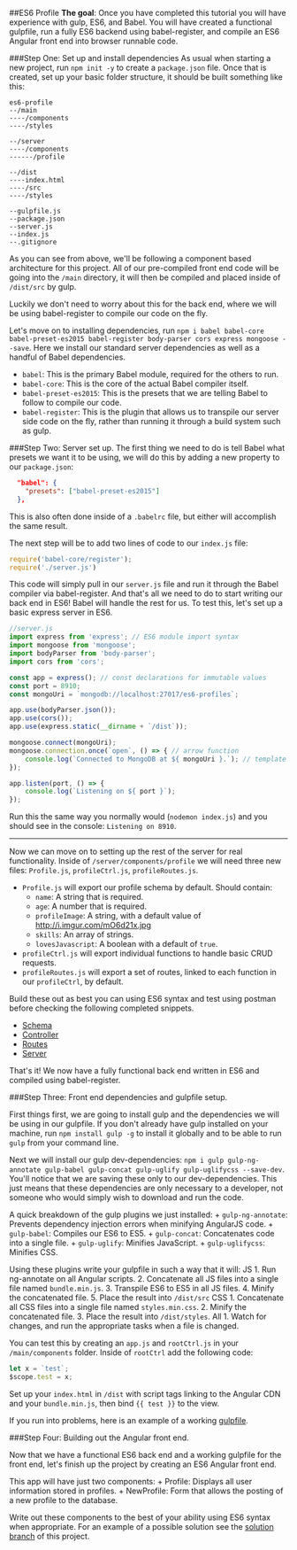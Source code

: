 ##ES6 Profile
**The goal**: Once you have completed this tutorial you will have experience with gulp, ES6, and Babel. You will have created a functional gulpfile, run a fully ES6 backend using babel-register, and compile an ES6 Angular front end into browser runnable code.

###Step One: Set up and install dependencies
As usual when starting a new project, run `npm init -y` to create a `package.json` file. Once that is created, set up your basic folder structure, it should be built something like this:

```
es6-profile
--/main
----/components
----/styles

--/server
----/components
------/profile

--/dist
----index.html
----/src
----/styles

--gulpfile.js
--package.json
--server.js
--index.js
--.gitignore
```

As you can see from above, we'll be following a component based architecture for this project. All of our pre-compiled front end code will be going into the `/main` directory, it will then be compiled and placed inside of `/dist/src` by gulp.

Luckily we don't need to worry about this for the back end, where we will be using babel-register to compile our code on the fly.

Let's move on to installing dependencies, run `npm i babel babel-core babel-preset-es2015 babel-register body-parser cors express mongoose --save`. Here we install our standard server dependencies as well as a handful of Babel dependencies.

+ `babel`: This is the primary Babel module, required for the others to run.
+ `babel-core`: This is the core of the actual Babel compiler itself.
+ `babel-preset-es2015`: This is the presets that we are telling Babel to follow to compile our code.
+ `babel-register`: This is the plugin that allows us to transpile our server side code on the fly, rather than running it through a build system such as gulp.

###Step Two: Server set up.
The first thing we need to do is tell Babel what presets we want it to be using, we will do this by adding a new property to our `package.json`:

```json
  "babel": {
    "presets": ["babel-preset-es2015"]
  },
```

This is also often done inside of a `.babelrc` file, but either will accomplish the same result.

The next step will be to add two lines of code to our `index.js` file:

```javascript
require('babel-core/register');
require('./server.js')
```

This code will simply pull in our `server.js` file and run it through the Babel compiler via babel-register. And that's all we need to do to start writing our back end in ES6! Babel will handle the rest for us. To test this, let's set up a basic express server in ES6.

```javascript
//server.js
import express from 'express'; // ES6 module import syntax
import mongoose from 'mongoose';
import bodyParser from 'body-parser';
import cors from 'cors';

const app = express(); // const declarations for immutable values
const port = 8910;
const mongoUri = `mongodb://localhost:27017/es6-profiles`;

app.use(bodyParser.json());
app.use(cors());
app.use(express.static(__dirname + `/dist`));

mongoose.connect(mongoUri);
mongoose.connection.once(`open`, () => { // arrow function
    console.log(`Connected to MongoDB at ${ mongoUri }.`); // template string
});

app.listen(port, () => {
    console.log(`Listening on ${ port }`);
});
```

Run this the same way you normally would (`nodemon index.js`) and you should see in the console: `Listening on 8910`.

_______

Now we can move on to setting up the rest of the server for real functionality. Inside of `/server/components/profile` we will need three new files: `Profile.js`, `profileCtrl.js`, `profileRoutes.js`.

+ `Profile.js` will export our profile schema by default. Should contain:
    * `name`: A string that is required.
    * `age`: A number that is required.
    * `profileImage`: A string, with a default value of http://i.imgur.com/mO6d21x.jpg
    * `skills`: An array of strings.
    * `lovesJavascript`: A boolean with a default of `true`.
+ `profileCtrl.js` will export individual functions to handle basic CRUD requests.
+ `profileRoutes.js` will export a set of routes, linked to each function in our `profileCtrl`, by default.

Build these out as best you can using ES6 syntax and test using postman before checking the following completed snippets.

+ [Schema](https://gist.github.com/r-walsh/5d9bbaf70ba47dba4269)
+ [Controller](https://gist.github.com/r-walsh/a27b1722287e7595ec5a)
+ [Routes](https://gist.github.com/r-walsh/b4e8210b80dc007e622d)
+ [Server](https://gist.github.com/r-walsh/53b8909b35726b7bfd29)

That's it! We now have a fully functional back end written in ES6 and compiled using babel-register.

###Step Three: Front end dependencies and gulpfile setup.

First things first, we are going to install gulp and the dependencies we will be using in our gulpfile. If you don't already have gulp installed on your machine, run `npm install gulp -g` to install it globally and to be able to run `gulp` from your command line.

Next we will install our gulp dev-dependencies: `npm i gulp gulp-ng-annotate gulp-babel gulp-concat gulp-uglify gulp-uglifycss --save-dev`. You'll notice that we are saving these only to our dev-dependencies. This just means that these dependencies are only necessary to a developer, not someone who would simply wish to download and run the code.

A quick breakdown of the gulp plugins we just installed:
    + `gulp-ng-annotate`: Prevents dependency injection errors when minifying AngularJS code.
    + `gulp-babel`: Compiles our ES6 to ES5.
    + `gulp-concat`: Concatenates code into a single file.
    + `gulp-uglify`: Minifies JavaScript.
    + `gulp-uglifycss`: Minifies CSS.

Using these plugins write your gulpfile in such a way that it will:
JS
    1. Run ng-annotate on all Angular scripts.
    2. Concatenate all JS files into a single file named `bundle.min.js`.
    3. Transpile ES6 to ES5 in all JS files.
    4. Minify the concatenated file.
    5. Place the result into `/dist/src`
CSS
    1. Concatenate all CSS files into a single file named `styles.min.css`.
    2. Minify the concatenated file.
    3. Place the result into `/dist/styles`.
All
    1. Watch for changes, and run the appropriate tasks when a file is changed.

You can test this by creating an `app.js` and `rootCtrl.js` in your `/main/components` folder. Inside of `rootCtrl` add the following code:
```javascript
let x = `test`;
$scope.test = x;
```

Set up your `index.html` in `/dist` with script tags linking to the Angular CDN and your `bundle.min.js`, then bind `{{ test }}` to the view.

If you run into problems, here is an example of a working [gulpfile](https://gist.github.com/r-walsh/d0ae5a29386a8ca3d780).

###Step Four: Building out the Angular front end.

Now that we have a functional ES6 back end and a working gulpfile for the front end, let's finish up the project by creating an ES6 Angular front end.

This app will have just two components:
    + Profile: Displays all user information stored in profiles.
    + NewProfile: Form that allows the posting of a new profile to the database.

Write out these components to the best of your ability using ES6 syntax when appropriate. For an example of a possible solution see the [solution branch]() of this project.
